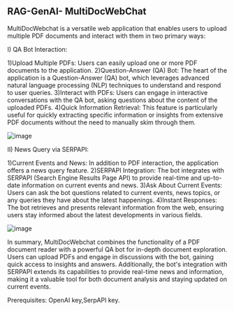 ## RAG-GenAI- MultiDocWebChat

MultiDocWebchat is a versatile web application that enables users to upload multiple PDF documents and interact with them in two primary ways:

I) QA Bot Interaction:

  1)Upload Multiple PDFs: Users can easily upload one or more PDF documents to the application.
  2)Question-Answer (QA) Bot: The heart of the application is a Question-Answer (QA) bot, which leverages advanced natural language processing (NLP) techniques to understand and respond to user queries.
  3)Interact with PDFs: Users can engage in interactive conversations with the QA bot, asking questions about the content of the uploaded PDFs.
  4)Quick Information Retrieval: This feature is particularly useful for quickly extracting specific information or insights from extensive PDF documents without the need to manually skim through them.
  
  ![image](https://github.com/Chandru-21/MultiDocWebChat/assets/64595758/ffb3a05e-8204-4ad8-8643-9ba650bf9c40)

II) News Query via SERPAPI:

  1)Current Events and News: In addition to PDF interaction, the application offers a news query feature.
  2)SERPAPI Integration: The bot integrates with SERPAPI (Search Engine Results Page API) to provide real-time and up-to-date information on current events and news.
  3)Ask About Current Events: Users can ask the bot questions related to current events, news topics, or any queries they have about the latest happenings.
  4)Instant Responses: The bot retrieves and presents relevant information from the web, ensuring users stay informed about the latest developments in various fields.


![image](https://github.com/Chandru-21/MultiDocWebChat/assets/64595758/0ebaa0c1-6cec-4cdf-a116-a7bf8fcbc8c6)


  In summary, MultiDocWebchat combines the functionality of a PDF document reader with a powerful QA bot for in-depth document exploration. 
  Users can upload PDFs and engage in discussions with the bot, gaining quick access to insights and answers.
  Additionally, the bot's integration with SERPAPI extends its capabilities to provide real-time news and information, making it a valuable tool for both document analysis and staying updated on current events.

 Prerequisites: OpenAI key,SerpAPI key.

